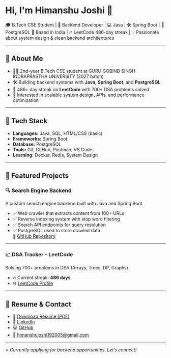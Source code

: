 # Hi, I'm Himanshu Joshi 👋

🎓 B.Tech CSE Student | 🧠 Backend Developer | 💻 Java | 🛠️ Spring Boot | 🐘 PostgreSQL 
📍 Based in India | 🔥 LeetCode 486-day streak | 💡 Passionate about system design & clean backend architectures

---

## 🚀 About Me

- 🧑‍🎓 2nd-year B.Tech CSE student at GURU GOBIND SINGH INDRAPRASTHA UNIVERSITY (2027 batch)
- 🛠️ Building backend systems with **Java**, **Spring Boot**, and **PostgreSQL**
- 💪 486+ day streak on **LeetCode** with 700+ DSA problems solved
- 🎯 Interested in scalable system design, APIs, and performance optimization

---

## 🔧 Tech Stack

- **Languages:** Java, SQL, HTML/CSS (basic)
- **Frameworks:** Spring Boot
- **Database:** PostgreSQL
- **Tools:** Git, GitHub, Postman, VS Code
- **Learning:** Docker, Redis, System Design

---

## 📂 Featured Projects

### 🔍 Search Engine Backend
A custom search engine backend built with Java and Spring Boot.  
- ✅ Web crawler that extracts content from 100+ URLs  
- ✅ Reverse indexing system with stop word filtering  
- ✅ Search API endpoints for query resolution  
- ✅ PostgreSQL used to store crawled data  
📌 [GitHub Repository](https://github.com/Himanshu41311/Search-Engine-Backend-Web-Crawler-Reverse-Indexer)

---

### 📈 DSA Tracker – LeetCode
Solving 700+ problems in DSA (Arrays, Trees, DP, Graphs)  
- 🔥 Current streak: **486 days**  
- 🌐 [LeetCode Profile](https://leetcode.com/u/Himanshu__Joshi/)

---

## 📜 Resume & Contact

- 📄 [Download Resume (PDF)](https://github.com/Himanshu41311/Himanshu41311/raw/main/RES.pdf
)
- 💼 [LinkedIn](https://www.linkedin.com/in/himanshu-joshi-463b54326/)
- 💻 [GitHub](https://github.com/Himanshu41311)
- 📧 himanshujoshi192005@gmail.com

---

⭐ *Currently applying for backend opportunities. Let’s connect!*
